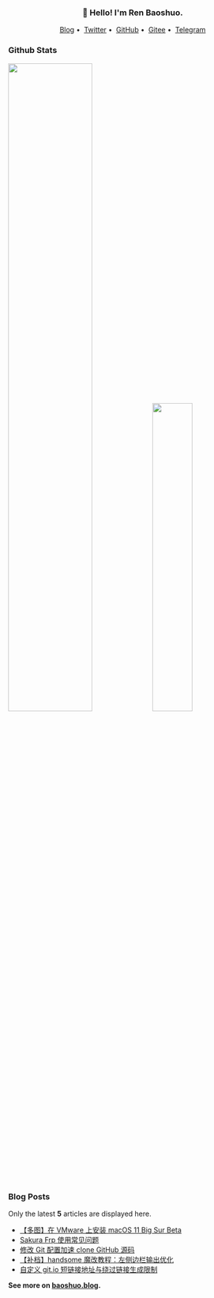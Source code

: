 <h3 align="center">👋 Hello! I'm Ren Baoshuo.</h3>

<p align="center">
<a href="https://baoshuo.blog">Blog</a>&nbsp;•&nbsp;
<a href="https://twitter.com/renbaoshuo">Twitter</a>&nbsp;•&nbsp;
<a href="https://github.com/renbaoshuo">GitHub</a>&nbsp;•&nbsp;
<a href="https://gitee.com/renbaoshuo">Gitee</a>&nbsp;•&nbsp;
<a href="https://t.me/baoshuo">Telegram</a>
</p>

<p id="baoshuo-age" align="center" style="display: none;"></p>

### Github Stats

<a href="https://github.com/renbaoshuo"><img src="https://github-readme-stats.vercel.app/api?username=renbaoshuo&show_icons=true&layout=compact&count_private=true&hide_title=true&theme=default" style="width: 58%; max-width: 58%; min-width: 58%;"><img src="https://github-readme-stats.vercel.app/api/top-langs/?username=renbaoshuo&layout=compact&count_private=true&theme=default" style="width: 40%; max-width: 40%; min-width: 40%;"></a>

### Blog Posts

Only the latest **5** articles are displayed here.

<!--START_SECTION:posts-->
- [【多图】在 VMware 上安装 macOS 11 Big Sur Beta](https://baoshuo.blog/post/FYt7XcPaa/)
- [Sakura Frp 使用常见问题](https://baoshuo.blog/post/8tYaUDF47/)
- [修改 Git 配置加速 clone GitHub 源码](https://baoshuo.blog/post/5vwyjylHh/)
- [【补档】handsome 魔改教程：左侧边栏输出优化](https://baoshuo.blog/post/Tqp-Gj-LY/)
- [自定义 git.io 短链接地址与绕过链接生成限制](https://baoshuo.blog/post/oKnaKLcDb/)
<!--END_SECTION:posts-->

**See more on [baoshuo.blog](https://baoshuo.blog).**
